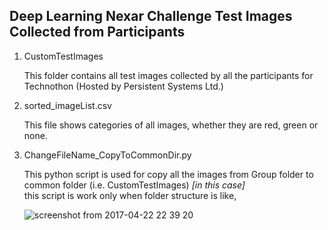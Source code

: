 ## Deep Learning Nexar Challenge Test Images Collected from Participants

1. CustomTestImages

    This folder contains all test images collected by all the participants for Technothon (Hosted by Persistent Systems Ltd.)  
    
2. sorted_imageList.csv

    This file shows categories of all images, whether they are red, green or none.

3. ChangeFileName_CopyToCommonDir.py

    This python script is used for copy all the images from Group folder to common folder (i.e. CustomTestImages) _[in this case]_  
    this script is work only when folder structure is like,
    
    ![screenshot from 2017-04-22 22 39 20](https://cloud.githubusercontent.com/assets/19832536/25306535/929623f6-27ac-11e7-80b2-539824331f5a.png)
